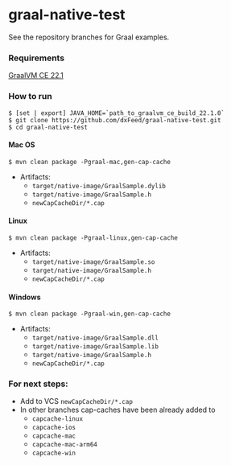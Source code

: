 # graal-native-test

See the repository branches for Graal examples.

### Requirements

[GraalVM CE 22.1](https://github.com/graalvm/graalvm-ce-builds/releases/tag/vm-22.1.0)

### How to run

```
$ [set | export] JAVA_HOME=`path_to_graalvm_ce_build_22.1.0`
$ git clone https://github.com/dxFeed/graal-native-test.git
$ cd graal-native-test
```

#### Mac OS
```
$ mvn clean package -Pgraal-mac,gen-cap-cache
```

* Artifacts:
  * `target/native-image/GraalSample.dylib`
  * `target/native-image/GraalSample.h`
  * `newCapCacheDir/*.cap`

#### Linux
```
$ mvn clean package -Pgraal-linux,gen-cap-cache
```

* Artifacts:
    * `target/native-image/GraalSample.so`
    * `target/native-image/GraalSample.h`
    * `newCapCacheDir/*.cap`

#### Windows 
```
$ mvn clean package -Pgraal-win,gen-cap-cache
```

* Artifacts:
    * `target/native-image/GraalSample.dll`
    * `target/native-image/GraalSample.lib`
    * `target/native-image/GraalSample.h`
    * `newCapCacheDir/*.cap`

### For next steps:
* Add to VCS `newCapCacheDir/*.cap`
* In other branches cap-caches have been already added to 
  * `capcache-linux`
  * `capcache-ios`
  * `capcache-mac`
  * `capcache-mac-arm64`
  * `capcache-win`

